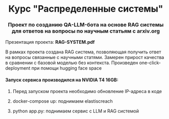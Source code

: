 <h1 align="center">Курс "Распределенные системы"</h1>

<h3 align="center"> Проект по созданию QA-LLM-бота на основе RAG системы для ответов на вопросы по научным статьям с arxiv.org</h3>

Презентация проекта: **RAG-SYSTEM.pdf**

В рамках проекта создана RAG система, позволяющая получить ответ на вопросы связанные с научными статями. Замерен прирост качества в сравнении с базовой моделью без контекста. Произведен one-click-deployment при помощи hugging face space 

<h4 align="left"> Запуск сервиса производился на NVIDIA T4 16GB: </h4>

1) Перед запуском проекта необходимо обновление IP-адреса в коде

2) docker-compose up: поднимаем elastiscreach

3) python app.py: поднимаем сервис с LLM и RAG системой